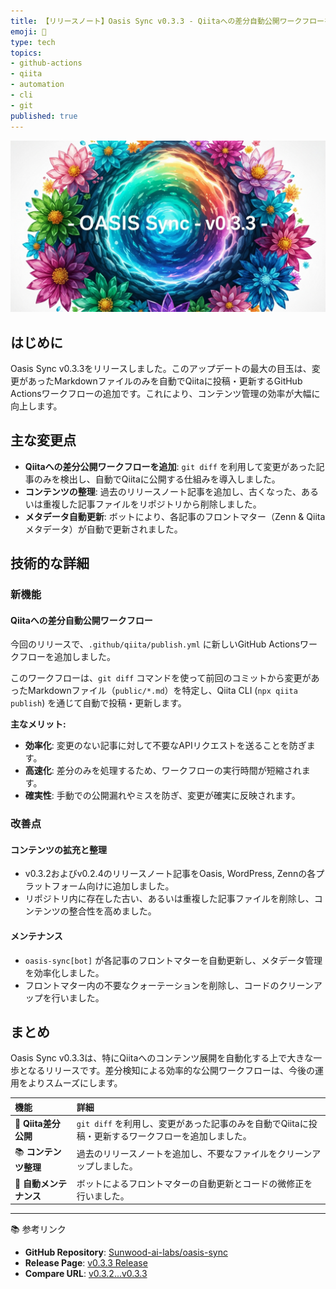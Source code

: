 ```yaml
---
title: 【リリースノート】Oasis Sync v0.3.3 - Qiitaへの差分自動公開ワークフローを追加
emoji: 🚀
type: tech
topics:
- github-actions
- qiita
- automation
- cli
- git
published: true
---
```


![imagen-4-ultra_2025-10-15T12-36-03-293Z_A_mesmerizing_and_vivid_digital_painting_featuring_1.png](https://raw.githubusercontent.com/Sunwood-ai-labs/oasis-sync/main/generated-images/release-v0.3.3-20251015_123446/imagen-4-ultra_2025-10-15T12-36-03-293Z_A_mesmerizing_and_vivid_digital_painting_featuring_1.png)

## はじめに
Oasis Sync v0.3.3をリリースしました。このアップデートの最大の目玉は、変更があったMarkdownファイルのみを自動でQiitaに投稿・更新するGitHub Actionsワークフローの追加です。これにより、コンテンツ管理の効率が大幅に向上します。

## 主な変更点
- **Qiitaへの差分公開ワークフローを追加**: `git diff` を利用して変更があった記事のみを検出し、自動でQiitaに公開する仕組みを導入しました。
- **コンテンツの整理**: 過去のリリースノート記事を追加し、古くなった、あるいは重複した記事ファイルをリポジトリから削除しました。
- **メタデータ自動更新**: ボットにより、各記事のフロントマター（Zenn & Qiitaメタデータ）が自動で更新されました。

## 技術的な詳細
### 新機能
#### Qiitaへの差分自動公開ワークフロー
今回のリリースで、`.github/qiita/publish.yml` に新しいGitHub Actionsワークフローを追加しました。

このワークフローは、`git diff` コマンドを使って前回のコミットから変更があったMarkdownファイル（`public/*.md`）を特定し、Qiita CLI (`npx qiita publish`) を通じて自動で投稿・更新します。

**主なメリット:**
- **効率化**: 変更のない記事に対して不要なAPIリクエストを送ることを防ぎます。
- **高速化**: 差分のみを処理するため、ワークフローの実行時間が短縮されます。
- **確実性**: 手動での公開漏れやミスを防ぎ、変更が確実に反映されます。

### 改善点
#### コンテンツの拡充と整理
- v0.3.2およびv0.2.4のリリースノート記事をOasis, WordPress, Zennの各プラットフォーム向けに追加しました。
- リポジトリ内に存在した古い、あるいは重複した記事ファイルを削除し、コンテンツの整合性を高めました。

#### メンテナンス
- `oasis-sync[bot]` が各記事のフロントマターを自動更新し、メタデータ管理を効率化しました。
- フロントマター内の不要なクォーテーションを削除し、コードのクリーンアップを行いました。

## まとめ
Oasis Sync v0.3.3は、特にQiitaへのコンテンツ展開を自動化する上で大きな一歩となるリリースです。差分検知による効率的な公開ワークフローは、今後の運用をよりスムーズにします。

| 機能 | 詳細 |
| :--- | :--- |
| 🚀 **Qiita差分公開** | `git diff` を利用し、変更があった記事のみを自動でQiitaに投稿・更新するワークフローを追加しました。 |
| 📚 **コンテンツ整理** | 過去のリリースノートを追加し、不要なファイルをクリーンアップしました。 |
| 🔧 **自動メンテナンス** | ボットによるフロントマターの自動更新とコードの微修正を行いました。 |

---
📚 参考リンク
- **GitHub Repository**: [Sunwood-ai-labs/oasis-sync](https://github.com/Sunwood-ai-labs/oasis-sync)
- **Release Page**: [v0.3.3 Release](https://github.com/Sunwood-ai-labs/oasis-sync/releases/tag/v0.3.3)
- **Compare URL**: [v0.3.2...v0.3.3](https://github.com/Sunwood-ai-labs/oasis-sync/compare/v0.3.2...v0.3.3)
